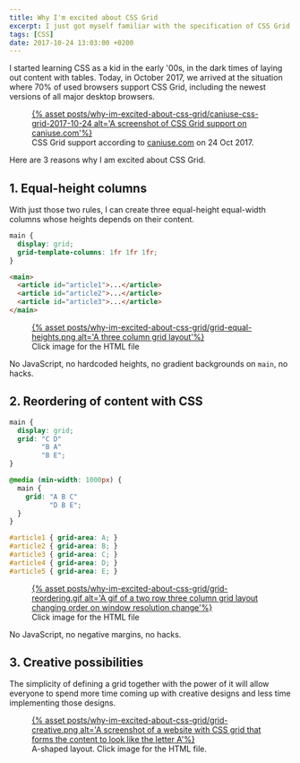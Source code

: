 ```yaml
---
title: Why I'm excited about CSS Grid
excerpt: I just got myself familiar with the specification of CSS Grid and cried a single tear of joy. Here's why.
tags: [CSS]
date: 2017-10-24 13:03:00 +0200
---
```


I started learning CSS as a kid in the early '00s, in the dark times of laying out content with tables. Today, in October 2017, we arrived at the situation where 70% of used browsers support CSS Grid, including the newest versions of all major desktop browsers.

<figure>
<a href='{% asset posts/why-im-excited-about-css-grid/caniuse-css-grid-2017-10-24 @path %}'>
{% asset posts/why-im-excited-about-css-grid/caniuse-css-grid-2017-10-24 alt='A screenshot of CSS Grid support on caniuse.com'%}
</a>
<figcaption>CSS Grid support according to <a href="https://caniuse.com/#feat=css-grid">caniuse.com</a> on 24 Oct 2017.</figcaption>
</figure>

Here are 3 reasons why I am excited about CSS Grid.

## 1. Equal-height columns

With just those two rules, I can create three equal-height equal-width columns whose heights depends on their content.

```css
main {
  display: grid;
  grid-template-columns: 1fr 1fr 1fr;
}
```

```html
<main>
  <article id="article1">...</article>
  <article id="article2">...</article>
  <article id="article3">...</article>
</main>
```

<figure>
<a href='{% asset posts/why-im-excited-about-css-grid/grid-equal-heights.html @path %}'>
{% asset posts/why-im-excited-about-css-grid/grid-equal-heights.png alt='A three column grid layout'%}
</a>
<figcaption>Click image for the HTML file</figcaption>
</figure>


No JavaScript, no hardcoded heights, no gradient backgrounds on `main`, no hacks.

## 2. Reordering of content with CSS

```css
main {
  display: grid;
  grid: "C D"
        "B A"
        "B E";
}

@media (min-width: 1000px) {
  main {
    grid: "A B C"
          "D B E";
  }
}

#article1 { grid-area: A; }
#article2 { grid-area: B; }
#article3 { grid-area: C; }
#article4 { grid-area: D; }
#article5 { grid-area: E; }
```

<figure>
<a href='{% asset posts/why-im-excited-about-css-grid/grid-reordering.html @path %}'>
{% asset posts/why-im-excited-about-css-grid/grid-reordering.gif alt='A gif of a two row three column grid layout changing order on window resolution change'%}
</a>
<figcaption>Click image for the HTML file</figcaption>
</figure>

No JavaScript, no negative margins, no hacks.

## 3. Creative possibilities

The simplicity of defining a grid together with the power of it will allow everyone to spend more time coming up with creative designs and less time implementing those designs.

<figure>
<a href='{% asset posts/why-im-excited-about-css-grid/grid-creative.html @path %}'>
{% asset posts/why-im-excited-about-css-grid/grid-creative.png alt='A screenshot of a website with CSS grid that forms the content to look like the letter A'%}
</a>
<figcaption>A-shaped layout. Click image for the HTML file.</figcaption>
</figure>
